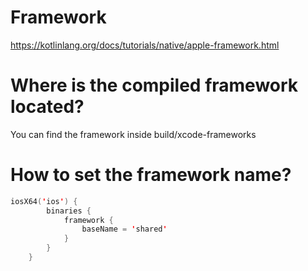 # Framework

https://kotlinlang.org/docs/tutorials/native/apple-framework.html

# Where is the compiled framework located?
You can find the framework inside build/xcode-frameworks

# How to set the framework name?

```kotlin
iosX64('ios') {
        binaries {
            framework {
                baseName = 'shared'
            }
        }
    }
```